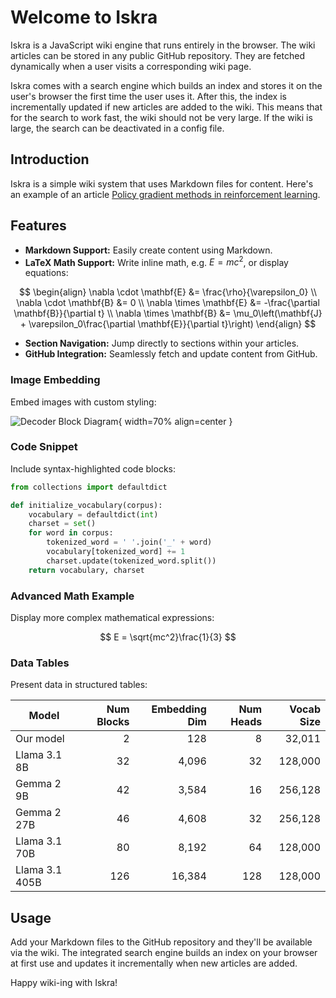 # Welcome to Iskra

Iskra is a JavaScript wiki engine that runs entirely in the browser. The wiki articles can be stored in any public GitHub repository. They are fetched dynamically when a user visits a corresponding wiki page.

Iskra comes with a search engine which builds an index and stores it on the user's browser the first time the user uses it. After this, the index is incrementally updated if new articles are added to the wiki. This means that for the search to work fast, the wiki should not be very large. If the wiki is large, the search can be deactivated in a config file.

## Introduction

Iskra is a simple wiki system that uses Markdown files for content. Here's an example of an article [Policy gradient methods in reinforcement learning](policy-gradient.md).

## Features

- **Markdown Support:** Easily create content using Markdown.
- **LaTeX Math Support:** Write inline math, e.g. $E = mc^2$, or display equations:

$$
\begin{align}
\nabla \cdot \mathbf{E} &= \frac{\rho}{\varepsilon_0} \\
\nabla \cdot \mathbf{B} &= 0 \\
\nabla \times \mathbf{E} &= -\frac{\partial \mathbf{B}}{\partial t} \\
\nabla \times \mathbf{B} &= \mu_0\left(\mathbf{J} + \varepsilon_0\frac{\partial \mathbf{E}}{\partial t}\right)
\end{align}
$$

- **Section Navigation:** Jump directly to sections within your articles.
- **GitHub Integration:** Seamlessly fetch and update content from GitHub.

### Image Embedding

Embed images with custom styling:

![Decoder Block Diagram](https://github.com/user-attachments/assets/e2746e96-0e60-4946-8106-e44bfea8b806){ width=70% align=center }

### Code Snippet

Include syntax-highlighted code blocks:

```python
from collections import defaultdict

def initialize_vocabulary(corpus):
    vocabulary = defaultdict(int)
    charset = set()
    for word in corpus:
        tokenized_word = ' '.join('_' + word)
        vocabulary[tokenized_word] += 1
        charset.update(tokenized_word.split())
    return vocabulary, charset
```

### Advanced Math Example

Display more complex mathematical expressions:

$$
E = \sqrt{mc^2}\frac{1}{3}
$$

### Data Tables

Present data in structured tables:

| Model           | Num Blocks | Embedding Dim | Num Heads | Vocab Size |
|-----------------|-----------:|--------------:|----------:|-----------:|
| Our model       | 2          | 128           | 8         | 32,011     |
| Llama 3.1 8B    | 32         | 4,096         | 32        | 128,000    |
| Gemma 2 9B      | 42         | 3,584         | 16        | 256,128    |
| Gemma 2 27B     | 46         | 4,608         | 32        | 256,128    |
| Llama 3.1 70B   | 80         | 8,192         | 64        | 128,000    |
| Llama 3.1 405B  | 126        | 16,384        | 128       | 128,000    |

## Usage

Add your Markdown files to the GitHub repository and they'll be available via the wiki. The integrated search engine builds an index on your browser at first use and updates it incrementally when new articles are added.

Happy wiki-ing with Iskra!
